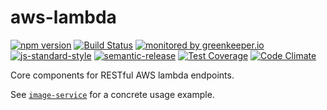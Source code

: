 # aws-lambda

[![npm version](https://img.shields.io/npm/v/@rheactorjs/aws-lambda.svg)](https://www.npmjs.com/package/@rheactorjs/aws-lambda)
[![Build Status](https://travis-ci.org/RHeactorJS/aws-lambda.svg?branch=master)](https://travis-ci.org/RHeactorJS/aws-lambda)
[![monitored by greenkeeper.io](https://img.shields.io/badge/greenkeeper.io-monitored-brightgreen.svg)](http://greenkeeper.io/) 
[![js-standard-style](https://img.shields.io/badge/code%20style-standard-brightgreen.svg)](http://standardjs.com/)
[![semantic-release](https://img.shields.io/badge/semver-semantic%20release-e10079.svg)](https://github.com/semantic-release/semantic-release)
[![Test Coverage](https://codeclimate.com/github/RHeactorJS/aws-lambda/badges/coverage.svg)](https://codeclimate.com/github/RHeactorJS/aws-lambda/coverage)
[![Code Climate](https://codeclimate.com/github/RHeactorJS/aws-lambda/badges/gpa.svg)](https://codeclimate.com/github/RHeactorJS/aws-lambda)

Core components for RESTful AWS lambda endpoints.

See [`image-service`](https://github.com/RHeactorJS/image-service/blob/master/package.json) for a concrete usage example.

